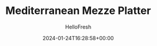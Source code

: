 ---
draft: false # Use this only for setting draft status
hidden: false # Use this to hide unwanted recipes
slug: # <post-title>
title: 'Mediterranean Mezze Platter'
description: "Mezze means “taste” or “snack.” A snack plate for dinner, you say? Sign us up! This mezze platter is perfect for the indecisive (or extra-hungry) eater, and if we’re being honest, isn’t that all of us?? Each flavorful component makes up one dynamically delicious meal. Our mezze has spiced chicken, a fresh tomato and cucumber salad, lemony couscous, creamy, zingy tzatziki, garlic butter-toasted pita, and spice-crusted grilling cheese. Dip, mix, and match bites to your heart’s desire. Now all you need is a glass of red wine—it’s heart healthy, after all!"
image: https://img.hellofresh.com/f_auto,fl_lossy,q_auto,w_1200/hellofresh_s3/image/2019-w23-r12-mediterranean-mezze-platter-627e3323.jpg
date: 2024-01-24T16:28:58+00:00
author: HelloFresh

tags: []
categories: "main course"
cuisines: "Mediterranean"
allergens: ['Wheat', 'Milk', 'Soy']

calories: 1190
preptime: ['1 hour 5 minutes']
cooktime: # 180 = 3 Hours | In minutes
totaltime: PT1H5M
servings: 2

links:
  - description: "Mezze means “taste” or “snack.” A snack plate for dinner, you say? Sign us up! This mezze platter is perfect for the indecisive (or extra-hungry) eater, and if we’re being honest, isn’t that all of us?? Each flavorful component makes up one dynamically delicious meal. Our mezze has spiced chicken, a fresh tomato and cucumber salad, lemony couscous, creamy, zingy tzatziki, garlic butter-toasted pita, and spice-crusted grilling cheese. Dip, mix, and match bites to your heart’s desire. Now all you need is a glass of red wine—it’s heart healthy, after all!"
    website: https://www.hellofresh.com/recipes/2019-w23-r12-mediterranean-mezze-platter-5cc206768aa674000f1b09bd
    image: https://img.hellofresh.com/f_auto,fl_lossy,q_auto,w_1200/hellofresh_s3/image/2019-w23-r12-mediterranean-mezze-platter-627e3323.jpg
 
weight: # 1 | You can add weight to some posts to override the default sorting (date descending)

comments: false # Keep False

ingredients: ['1 unit Lemon', '2 clove Garlic', '10 ounce Chicken Cutlets', '1 tablespoon Tunisian Spice Blend', '½ cup Israeli Couscous', '1 unit Cucumber', '3 ounce Yogurt', '1 unit Roma Tomato', '¼ ounce Dill', '2 unit Pita Bread', '8 ounce Grilling Cheese', '8 teaspoon Olive Oil', '1 tablespoon Butter', ' Salt', ' Pepper']

instructionTitles: ['Marinate Chicken', 'Make Tzatziki', 'Make Couscous and Salad', 'Prepare Pitas', 'Cook Chicken and Pitas', 'Finish and Serve']
instructions: ['Adjust rack to top position and preheat oven to 450 degrees. Wash and dry all produce. Zest and quarter lemon. Mince or grate garlic. Pat chicken dry with paper towels. In a medium bowl, combine a drizzle of olive oil, juice from 2 lemon wedges (4 wedges for 4 servings), half the Tunisian Spice, salt, pepper, and garlic (to taste). Add chicken; turn to coat. Set aside to marinate.', 'Meanwhile, pick dill fronds from stems; discard stems. Chop fronds. Trim, peel, and quarter cucumber. Grate one quarter on the largest holes of a box grater (grate two quarters for 4 servings). Squeeze out excess moisture, then add to a small bowl along with yogurt, 1 tsp dill (2 tsp for 4), salt, pepper, and garlic (to taste). Stir to combine.', 'Bring ¾ cup water (1½ cups for 4 servings) to a boil in a medium pot. Once boiling, add couscous. Lower heat to medium. Simmer until water has absorbed, 6-8 minutes. Turn off heat; stir in a drizzle of olive oil, salt, pepper, and lemon zest (to taste). Meanwhile, dice tomato and remaining cucumber. In a second medium bowl, combine tomato, cucumber, remaining dill, a large drizzle of olive oil, juice from remaining lemon wedges, salt, and pepper.', 'Microwave 1 TBSP butter (2 TBSP for 4 servings) and remaining garlic in a small, microwave-safe bowl until melted, about 30 seconds. Season with salt and pepper. Cut pitas into 8 triangles (16 triangles for 4). Brush with garlic butter and place on one side of a baking sheet. (For 4, spread across whole baking sheet.)', 'Heat a large drizzle of olive oil in a large, preferably nonstick, pan over medium-high heat. Add chicken and sear until browned but not yet cooked through, about 2 minutes per side. Turn off heat; transfer chicken to other side of baking sheet. (For 4 servings, transfer to a second baking sheet; bake chicken on middle rack and pita on top rack.) Bake until chicken is cooked through and pitas are lightly toasted, 5-7 minutes. Wash out pan used for chicken.', 'Pat cheese dry with paper towels. Slice into 4 pieces (8 pieces for 4 servings). Season all over with remaining Tunisian Spice. Heat a large drizzle of olive oil in same pan over medium-high heat. Add cheese and cook until browned and warmed through, 1-2 minutes per side. Thinly slice chicken crosswise. Divide between plates along with cheese, couscous, salad, pita, and tzatziki.']
---